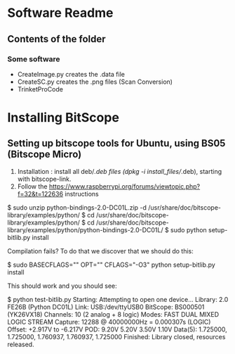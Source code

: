 # Software Readme

## Contents of the folder 

### Some software

* CreateImage.py creates the .data file
* CreateSC.py creates the .png files (Scan Conversion)
* TrinketProCode

# Installing BitScope

## Setting up bitscope tools for Ubuntu, using BS05 (Bitscope Micro)	

1. Installation : install all deb/*.deb files (dpkg -i install_files/*.deb), starting with bitscope-link.
2. Follow the https://www.raspberrypi.org/forums/viewtopic.php?f=32&t=122636 instructions

 $ sudo unzip python-bindings-2.0-DC01L.zip -d /usr/share/doc/bitscope-library/examples/python/
 $ cd /usr/share/doc/bitscope-library/examples/python/
 $ cd /usr/share/doc/bitscope-library/examples/python/python-bindings-2.0-DC01L/
 $ sudo python setup-bitlib.py install

Compilation fails? To do that we discover that we should do this:

 $ sudo BASECFLAGS="" OPT="" CFLAGS="-O3" python setup-bitlib.py install

This should work and you should see:

 $ python test-bitlib.py 
 Starting: Attempting to open one device...
  Library: 2.0 FE26B (Python DC01L)
     Link: USB:/dev/ttyUSB0
 BitScope: BS000501 (YK26VX18)
 Channels: 10 (2 analog + 8 logic)
    Modes: FAST DUAL MIXED LOGIC STREAM
  Capture: 12288 @ 40000000Hz = 0.000307s (LOGIC)
   Offset: +2.917V to -6.217V
      POD:  9.20V  5.20V  3.50V  1.10V
  Data(5): 1.725000, 1.725000, 1.760937, 1.760937, 1.725000
 Finished: Library closed, resources released.


